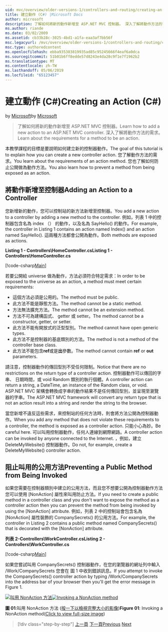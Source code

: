 ```yaml
---
uid: mvc/overview/older-versions-1/controllers-and-routing/creating-an-action-cs
title: 建立動作 (C#) |Microsoft Docs
author: microsoft
description: 了解如何將新的動作新增至 ASP.NET MVC 控制器。 深入了解將動作方法的需求。
ms.author: riande
ms.date: 03/02/2009
ms.assetid: cb33b28c-3025-4bd1-a1fa-eaa3af7bb56f
msc.legacyurl: /mvc/overview/older-versions-1/controllers-and-routing/creating-an-action-cs
msc.type: authoredcontent
ms.openlocfilehash: ebba935383819935ad85c95245666f4eaf6a0dca
ms.sourcegitcommit: 51b01b6ff8edde57d8243e4da28c9f1e7f1962b2
ms.translationtype: MT
ms.contentlocale: zh-TW
ms.lasthandoff: 05/06/2019
ms.locfileid: "65123457"
---
```

# <a name="creating-an-action-c"></a><span data-ttu-id="a009f-104">建立動作 (C#)</span><span class="sxs-lookup"><span data-stu-id="a009f-104">Creating an Action (C#)</span></span>

<span data-ttu-id="a009f-105">by [Microsoft](https://github.com/microsoft)</span><span class="sxs-lookup"><span data-stu-id="a009f-105">by [Microsoft](https://github.com/microsoft)</span></span>

> <span data-ttu-id="a009f-106">了解如何將新的動作新增至 ASP.NET MVC 控制器。</span><span class="sxs-lookup"><span data-stu-id="a009f-106">Learn how to add a new action to an ASP.NET MVC controller.</span></span> <span data-ttu-id="a009f-107">深入了解將動作方法的需求。</span><span class="sxs-lookup"><span data-stu-id="a009f-107">Learn about the requirements for a method to be an action.</span></span>

<span data-ttu-id="a009f-108">本教學課程的目標是要說明如何建立新的控制器動作。</span><span class="sxs-lookup"><span data-stu-id="a009f-108">The goal of this tutorial is to explain how you can create a new controller action.</span></span> <span data-ttu-id="a009f-109">您了解動作方法的需求。</span><span class="sxs-lookup"><span data-stu-id="a009f-109">You learn about the requirements of an action method.</span></span> <span data-ttu-id="a009f-110">您也了解如何防止公開做為動作方法。</span><span class="sxs-lookup"><span data-stu-id="a009f-110">You also learn how to prevent a method from being exposed as an action.</span></span>

## <a name="adding-an-action-to-a-controller"></a><span data-ttu-id="a009f-111">將動作新增至控制器</span><span class="sxs-lookup"><span data-stu-id="a009f-111">Adding an Action to a Controller</span></span>

<span data-ttu-id="a009f-112">您新增新的動作，您可以控制站的新方法新增至控制器。</span><span class="sxs-lookup"><span data-stu-id="a009f-112">You add a new action to a controller by adding a new method to the controller.</span></span> <span data-ttu-id="a009f-113">例如，列表 1 中的控制器包含名為 index （） 的動作，以及名為 SayHello() 的動作。</span><span class="sxs-lookup"><span data-stu-id="a009f-113">For example, the controller in Listing 1 contains an action named Index() and an action named SayHello().</span></span> <span data-ttu-id="a009f-114">這兩種方法都會公開為動作。</span><span class="sxs-lookup"><span data-stu-id="a009f-114">Both methods are exposed as actions.</span></span>

<span data-ttu-id="a009f-115">**Listing 1 - Controllers\HomeController.cs**</span><span class="sxs-lookup"><span data-stu-id="a009f-115">**Listing 1 - Controllers\HomeController.cs**</span></span>

[!code-csharp[Main](creating-an-action-cs/samples/sample1.cs)]

<span data-ttu-id="a009f-116">若要公開給 universe 做為動作，方法必須符合特定需求：</span><span class="sxs-lookup"><span data-stu-id="a009f-116">In order to be exposed to the universe as an action, a method must meet certain requirements:</span></span>

- <span data-ttu-id="a009f-117">這個方法必須是公用的。</span><span class="sxs-lookup"><span data-stu-id="a009f-117">The method must be public.</span></span>
- <span data-ttu-id="a009f-118">此方法不能是靜態方法。</span><span class="sxs-lookup"><span data-stu-id="a009f-118">The method cannot be a static method.</span></span>
- <span data-ttu-id="a009f-119">方法無法擴充方法。</span><span class="sxs-lookup"><span data-stu-id="a009f-119">The method cannot be an extension method.</span></span>
- <span data-ttu-id="a009f-120">方法不可為建構函式、 getter 或 setter。</span><span class="sxs-lookup"><span data-stu-id="a009f-120">The method cannot be a constructor, getter, or setter.</span></span>
- <span data-ttu-id="a009f-121">此方法不能有開放式的泛型型別。</span><span class="sxs-lookup"><span data-stu-id="a009f-121">The method cannot have open generic types.</span></span>
- <span data-ttu-id="a009f-122">此方法不是控制器的基底類別的方法。</span><span class="sxs-lookup"><span data-stu-id="a009f-122">The method is not a method of the controller base class.</span></span>
- <span data-ttu-id="a009f-123">此方法不能包含**ref**或是**出**參數。</span><span class="sxs-lookup"><span data-stu-id="a009f-123">The method cannot contain **ref** or **out** parameters.</span></span>

<span data-ttu-id="a009f-124">請注意，控制器動作的傳回型別不受任何限制。</span><span class="sxs-lookup"><span data-stu-id="a009f-124">Notice that there are no restrictions on the return type of a controller action.</span></span> <span data-ttu-id="a009f-125">控制器動作可以傳回的字串、 日期時間，或 void Random 類別的執行個體。</span><span class="sxs-lookup"><span data-stu-id="a009f-125">A controller action can return a string, a DateTime, an instance of the Random class, or void.</span></span> <span data-ttu-id="a009f-126">ASP.NET MVC 架構會轉換成字串的動作結果不是任何傳回型別，並呈現至瀏覽器的字串。</span><span class="sxs-lookup"><span data-stu-id="a009f-126">The ASP.NET MVC framework will convert any return type that is not an action result into a string and render the string to the browser.</span></span>

<span data-ttu-id="a009f-127">當您新增不違反這些需求，來控制站的任何方法時，則會將方法公開為控制器動作。</span><span class="sxs-lookup"><span data-stu-id="a009f-127">When you add any method that does not violate these requirements to a controller, the method is exposed as a controller action.</span></span> <span data-ttu-id="a009f-128">只能小心為妙。</span><span class="sxs-lookup"><span data-stu-id="a009f-128">Be careful here.</span></span> <span data-ttu-id="a009f-129">可以叫用控制器動作，任何人連線到網際網路。</span><span class="sxs-lookup"><span data-stu-id="a009f-129">A controller action can be invoked by anyone connected to the Internet.</span></span> <span data-ttu-id="a009f-130">，例如，建立 DeleteMyWebsite() 控制器動作。</span><span class="sxs-lookup"><span data-stu-id="a009f-130">Do not, for example, create a DeleteMyWebsite() controller action.</span></span>

## <a name="preventing-a-public-method-from-being-invoked"></a><span data-ttu-id="a009f-131">阻止叫用的公用方法</span><span class="sxs-lookup"><span data-stu-id="a009f-131">Preventing a Public Method from Being Invoked</span></span>

<span data-ttu-id="a009f-132">如果您需要在控制器類別中建立的公用方法，而且您不想要公開為控制器動作方法您可以使用 [NonAction] 屬性來叫用防止方法。</span><span class="sxs-lookup"><span data-stu-id="a009f-132">If you need to create a public method in a controller class and you don't want to expose the method as a controller action then you can prevent the method from being invoked by using the [NonAction] attribute.</span></span> <span data-ttu-id="a009f-133">例如，列表 2 中的控制站會包含名為 [NonAction] 屬性裝飾的 CompanySecrets() 的公用方法。</span><span class="sxs-lookup"><span data-stu-id="a009f-133">For example, the controller in Listing 2 contains a public method named CompanySecrets() that is decorated with the [NonAction] attribute.</span></span>

<span data-ttu-id="a009f-134">**列表 2-Controllers\WorkController.cs**</span><span class="sxs-lookup"><span data-stu-id="a009f-134">**Listing 2 - Controllers\WorkController.cs**</span></span>

[!code-csharp[Main](creating-an-action-cs/samples/sample2.cs)]

<span data-ttu-id="a009f-135">如果您嘗試叫用 CompanySecrets() 控制器動作，在您的瀏覽器的網址列中輸入 /Work/CompanySecrets 您會在 圖 1 中收到錯誤訊息。</span><span class="sxs-lookup"><span data-stu-id="a009f-135">If you attempt to invoke the CompanySecrets() controller action by typing /Work/CompanySecrets into the address bar of your browser then you'll get the error message in Figure 1.</span></span>

<span data-ttu-id="a009f-136">[![叫用 NonAction 方法](creating-an-action-cs/_static/image1.jpg)](creating-an-action-cs/_static/image1.png)</span><span class="sxs-lookup"><span data-stu-id="a009f-136">[![Invoking a NonAction method](creating-an-action-cs/_static/image1.jpg)](creating-an-action-cs/_static/image1.png)</span></span>

<span data-ttu-id="a009f-137">**圖 01**:叫用 NonAction 方法 ([按一下以檢視完整大小的影像](creating-an-action-cs/_static/image2.png))</span><span class="sxs-lookup"><span data-stu-id="a009f-137">**Figure 01**: Invoking a NonAction method([Click to view full-size image](creating-an-action-cs/_static/image2.png))</span></span>

> [!div class="step-by-step"]
> <span data-ttu-id="a009f-138">[上一頁](creating-a-controller-cs.md)
> [下一頁](asp-net-mvc-routing-overview-vb.md)</span><span class="sxs-lookup"><span data-stu-id="a009f-138">[Previous](creating-a-controller-cs.md)
[Next](asp-net-mvc-routing-overview-vb.md)</span></span>
